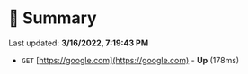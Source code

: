 # 📖 Summary
Last updated: **3/16/2022, 7:19:43 PM**

- `GET` [https://google.com](https://google.com) - **Up** (178ms)
